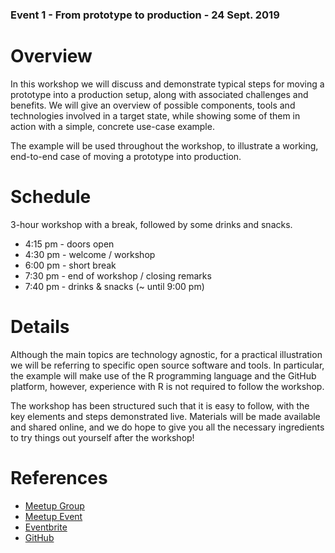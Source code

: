 ### Event 1 - From prototype to production - 24 Sept. 2019

# Overview

In this workshop we will discuss and demonstrate typical steps for moving a prototype into a production setup, along with associated challenges and benefits. We will give an overview of possible components, tools and technologies involved in a target state, while showing some of them in action with a simple, concrete use-case example. 

The example will be used throughout the workshop, to illustrate a working,
end-to-end case of moving a prototype into production.

# Schedule

3-hour workshop with a break, followed by some drinks and snacks.

* 4:15 pm - doors open
* 4:30 pm - welcome / workshop
* 6:00 pm - short break
* 7:30 pm - end of workshop / closing remarks
* 7:40 pm - drinks & snacks (~ until 9:00 pm)

# Details

Although the main topics are technology agnostic, for a practical illustration we will be referring to specific open source software and tools. In particular, the example will make use of the R programming language and the GitHub platform, however, experience with R is not required to follow the workshop.

The workshop has been structured such that it is easy to follow, with the key elements and steps demonstrated live. Materials will be made available and shared online, and we do hope to give you all the necessary ingredients to try things out yourself after the workshop!

# References

* [Meetup Group](https://www.meetup.com/MiraiLabs-Data-Science-Workshops/)
* [Meetup Event](https://www.meetup.com/MiraiLabs-Data-Science-Workshops/events/262582683/)
* [Eventbrite](https://www.eventbrite.com/e/from-prototype-to-production-registration-70891746121)
* [GitHub](https://github.com/miraisolutions/MiraiLabs)
